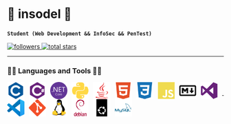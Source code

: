 # 🏡 insodel 🏡

**` Student (Web Development && InfoSec && PenTest)  `**
<p align='left'>
  <a href="https://github.com/insodel?tab=followers"> 
    <img alt="followers" title="Follow me on Github" src="https://custom-icon-badges.demolab.com/github/followers/insodel?color=236ad4&labelColor=1155ba&style=plastic&logo=person-add&label=FOLLOW ME&logoColor=white"/>
  </a>
  <a href="https://github.com/insodel?tab=repositories&sort=stargazers"> 
    <img alt="total stars" title="Stars on Github" src="https://custom-icon-badges.demolab.com/github/stars/insodel?color=%23E1AD0E&labelColor=C79600&style=plastic&logo=star&label=TOTAL STARS&logoColor=yellow"/>
  </a> 
</p>

---

### 🐱‍💻 Languages and Tools 🐱‍💻

<p>
  <img align="left" alt="C" width="40px" style="padding-right:10px;" src="https://github.com/devicons/devicon/blob/master/icons/c/c-plain.svg"/>
  <img align="left" alt="C Sharp" width="40px" style="padding-right:10px;" src="https://github.com/devicons/devicon/blob/master/icons/csharp/csharp-plain.svg"/>
  <img align="left" alt=".NET Core" width="40px" style="padding-right:10px;" src="https://github.com/devicons/devicon/blob/master/icons/dotnetcore/dotnetcore-original.svg"/>
  <img align="left" alt="Python" width="40px" style="padding-right:10px;" src="https://github.com/devicons/devicon/blob/master/icons/python/python-plain.svg"/>
  <img align="left" alt="Java" width="40px" style="padding-right:10px;" src="https://github.com/devicons/devicon/blob/master/icons/java/java-plain.svg"/>
  <img align="left" alt="HTML5" width="40px" style="padding-right:10px;" src="https://github.com/devicons/devicon/blob/master/icons/html5/html5-plain.svg"/>
  <img align="left" alt="CSS3" width="40px" style="padding-right:10px;" src="https://github.com/devicons/devicon/blob/master/icons/css3/css3-plain.svg"/>
  <img align="left" alt="JavaScript" width="40px" style="padding-right:10px;" src="https://github.com/devicons/devicon/blob/master/icons/javascript/javascript-plain.svg"/>
  <img align="left" alt="MarkDown" width="40px" style="padding-right:10px;" src="https://github.com/devicons/devicon/blob/master/icons/markdown/markdown-original.svg"/>
  <img align="left" alt="Visual Studio" width="40px" style="padding-right:10px;" src="https://github.com/devicons/devicon/blob/master/icons/visualstudio/visualstudio-plain.svg"/>
  <img align="left" alt="Visual Studio Code" width="40px" style="padding-right:10px;" src="https://github.com/devicons/devicon/blob/master/icons/vscode/vscode-original.svg"/>
  <img align="left" alt="Git" width="40px" style="padding-right:10px;" src="https://github.com/devicons/devicon/blob/master/icons/git/git-original.svg"/>
  <img align="left" alt="Linux" width="40px" style="padding-right:10px;" src="https://github.com/devicons/devicon/blob/master/icons/linux/linux-original.svg"/>
  <img align="left" alt="Debian" width="40px" style="padding-right:10px;" src="https://github.com/devicons/devicon/blob/master/icons/debian/debian-plain-wordmark.svg"/>
  <img align="left" alt="Ubuntu" width="40px" style="padding-right:10px;" src="https://github.com/devicons/devicon/blob/master/icons/ubuntu/ubuntu-plain.svg"/>
  <img align="left" alt="MySQL" width="40px" style="padding-right:10px;" src="https://github.com/devicons/devicon/blob/master/icons/mysql/mysql-plain-wordmark.svg"/>  
  <br>
</p>

---


